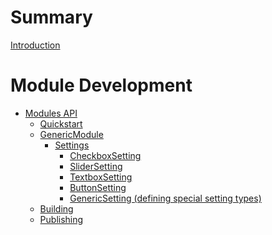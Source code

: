 # Summary

[Introduction](introduction.md)

# Module Development
- [Modules API](modulesAPI/introduction.md)
  - [Quickstart](modulesAPI/quickstart.md)
  - [GenericModule](modulesAPI/genericModule.md)
    - [Settings](modulesAPI/settings/introduction.md)
      - [CheckboxSetting](modulesAPI/settings/checkbox.md)
      - [SliderSetting](modulesAPI/settings/slider.md)
      - [TextboxSetting](modulesAPI/settings/textbox.md)
      - [ButtonSetting](modulesAPI/settings/button.md)
      - [GenericSetting (defining special setting types)](modulesAPI/settings/generic.md)
  - [Building]()
  - [Publishing]()